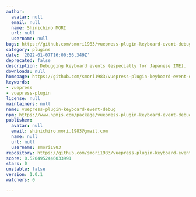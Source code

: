 ```yaml
---
author:
  avatar: null
  email: null
  name: Shinichiro MORI
  url: null
  username: null
bugs: https://github.com/smori1983/vuepress-plugin-keyboard-event-debug/issues
category: plugins
date: '2022-01-07T16:00:56.349Z'
deprecated: false
description: Debugging keyboard events (especially for Japanese IME).
downloads: null
homepage: https://github.com/smori1983/vuepress-plugin-keyboard-event-debug
keywords:
- vuepress
- vuepress-plugin
license: null
maintainers: null
name: vuepress-plugin-keyboard-event-debug
npm: https://www.npmjs.com/package/vuepress-plugin-keyboard-event-debug
publisher:
  avatar: null
  email: shinichiro.mori.1983@gmail.com
  name: null
  url: null
  username: smori1983
repository: https://github.com/smori1983/vuepress-plugin-keyboard-event-debug
score: 0.5204952446033991
stars: 0
unstable: false
version: 1.0.1
watchers: 0

---
```


